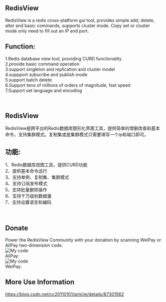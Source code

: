 ﻿RedisView
-------
RedisView is a redis cross-platform gui tool, provides simple add, delete, alter and basic commands, supports cluster mode. Copy set or cluster mode only need to fill out an IP and port.

Function:
-------
1.Redis database view tool, providing CURD functionality<br>
2.provide basic command operation<br>
3.support singleton and replication and cluster model<br>
4.suppport subscribe and publish mode<br>
5.support batch delete<br>
6.Support tens of millions of orders of magnitude, fast speed<br>
7.Support set language and encoding<br>

<br>

RedisView
-------
RedisView是跨平台的Redis数据库图形化界面工具，提供简单的增删改查和基本命令，支持集群模式。复制集或是集群模式只需要填写一个ip和端口即可。

功能:
-------
1、Redis数据库视图工具，提供CURD功能<br>
2、提供基本命令运行<br>
3、支持单例、复制集、集群模式<br>
4、支持订阅发布模式<br>
5、支持批量删除操作<br>
6、支持千万级别数据量<br>
7、支持设置语言和编码<br>

<br>

Donate
-------
Power the RedisView Community with your donation by scanning WeiPay or AliPay two-dimension code.<br>
![My code](https://github.com/cc20110101/RedisView/raw/master/src/RedisView/Resources/alipay.png)<br>
AliPay:<br>
![My code](https://github.com/cc20110101/RedisView/raw/master/src/RedisView/Resources/weiPay.png)<br>
WeiPay:<br>

More Use Information 
-------
https://blog.csdn.net/cc20110101/article/details/87301562
